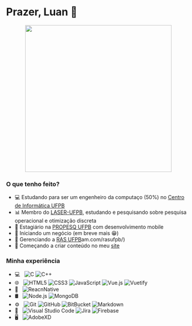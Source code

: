 # Prazer, Luan 👋

<p align="center">
    <img src="https://media.giphy.com/media/13HgwGsXF0aiGY/giphy.gif" alt="" width="400" />
</p>

### O que tenho feito?
- :computer: Estudando para ser um engenheiro da computaço (50%) no [Centro de Informática UFPB](http://ci.ufpb.br/)
- :bar_chart: Membro do [LASER-UFPB](https://laser.ci.ufpb.br/), estudando e pesquisando sobre pesquisa operacional e otimização discreta
- :iphone: Estagiário na [PROPESQ UFPB](http://www.propesq.ufpb.br/propesq) com desenvolvimento mobile
- :office: Iniciando um negócio (em breve mais :grin:)
- :robot: Gerenciando a [RAS UFPB](https://www.instagr)am.com/rasufpb/)
- :bookmark_tabs: Começando a criar conteúdo no meu [site](lenildoluan.com)

### Minha experiência   

- 💻 &nbsp;
  ![C](https://img.shields.io/badge/-C-333333?style=flat&logo=C)
  ![C++](https://img.shields.io/badge/-C++-333333?style=flat&logo=C%2B%2B)
- 🌐 &nbsp;
  ![HTML5](https://img.shields.io/badge/-HTML5-333333?style=flat&logo=HTML5)
  ![CSS3](https://img.shields.io/badge/-CSS3-333333?style=flat&logo=CSS3&logoColor=1572B6)
  ![JavaScript](https://img.shields.io/badge/-JavaScript-333333?style=flat&logo=javascript)
  ![Vue.js](https://img.shields.io/badge/-Vue.js-333333?style=flat&logo=Vue.js)
  ![Vuetify](https://img.shields.io/badge/-Vuetify-333333?style=flat&logo=Vuetify)
- :iphone: &nbsp;
  ![ReacnNative](https://img.shields.io/badge/-ReacnNative-333333?style=flat&logo=react)
- 🛢 &nbsp;
  ![Node.js](https://img.shields.io/badge/-Node.js-333333?style=flat&logo=node.js)
  ![MongoDB](https://img.shields.io/badge/-MongoDB-333333?style=flat&logo=mongodb)
- ⚙️ &nbsp;
  ![Git](https://img.shields.io/badge/-Git-333333?style=flat&logo=git)
  ![GitHub](https://img.shields.io/badge/-GitHub-333333?style=flat&logo=github)
  ![BitBucket](https://img.shields.io/badge/-BitBucket-333333?style=flat&logo=BitBucket)
  ![Markdown](https://img.shields.io/badge/-Markdown-333333?style=flat&logo=markdown)
- 🔧 &nbsp;
  ![Visual Studio Code](https://img.shields.io/badge/-Visual%20Studio%20Code-333333?style=flat&logo=visual-studio-code&logoColor=007ACC)
  ![Jira](https://img.shields.io/badge/-Jira-333333?style=flat&logo=Jira)
  ![Firebase](https://img.shields.io/badge/-Firebase-333333?style=flat&logo=Firebase)
- 🖥 &nbsp;
  ![AdobeXD](https://img.shields.io/badge/-AdobeXD-333333?style=flat&logo=adobe-xd)
